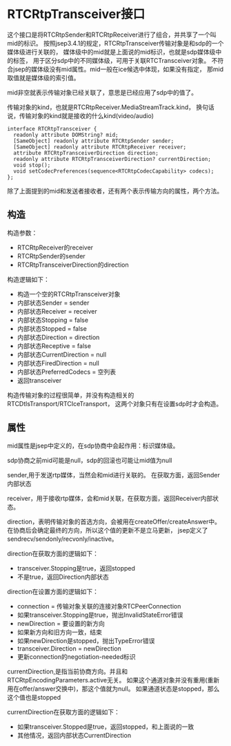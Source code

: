 # RTCRtpTransceiver接口

这个接口是将RTCRtpSender和RTCRtpReceiver进行了组合，并共享了一个叫mid的标识。
按照jsep3.4.1的规定，RTCRtpTransceiver传输对象是和sdp的一个媒体级进行关联的，
媒体级中的mid就是上面说的mid标识，也就是sdp媒体级中的标签，
用于区分sdp中的不同媒体级，可用于关联RTCTransceiver对象。
不符合jsep的媒体级没有mid属性。mid一般在ice候选中体现，如果没有指定，
那mid取值就是媒体级的索引值。

mid非空就表示传输对象已经关联了，意思是已经应用了sdp中的值了。

传输对象的kind，也就是RTCRtpReceiver.MediaStreamTrack.kind，
换句话说，传输对象的kind就是接收的什么kind(video/audio)

    interface RTCRtpTransceiver {
      readonly attribute DOMString? mid;
      [SameObject] readonly attribute RTCRtpSender sender;
      [SameObject] readonly attribute RTCRtpReceiver receiver;
      attribute RTCRtpTransceiverDirection direction;
      readonly attribute RTCRtpTransceiverDirection? currentDirection;
      void stop();
      void setCodecPreferences(sequence<RTCRtpCodecCapability> codecs);
    };

除了上面提到的mid和发送者接收者，还有两个表示传输方向的属性，两个方法。

## 构造

构造参数：

- RTCRtpReceiver的receiver
- RTCRtpSender的sender
- RTCRtpTransceiverDirection的direction

构造逻辑如下：

- 构造一个空的RTCRtpTransceiver对象
- 内部状态Sender = sender
- 内部状态Receiver = receiver
- 内部状态Stopping = false
- 内部状态Stopped = false
- 内部状态Direction = direction
- 内部状态Receptive = false
- 内部状态CurrentDirection = null
- 内部状态FiredDirection = null
- 内部状态PreferredCodecs = 空列表
- 返回transceiver

构造传输对象的过程很简单，并没有构造相关的RTCDtlsTransport/RTCIceTransport，
这两个对象只有在设置sdp时才会构造。

## 属性

mid属性是jsep中定义的，在sdp协商中会起作用：标识媒体级。

sdp协商之前mid可能是null，sdp的回滚也可能让mid值为null

sender,用于发送rtp媒体，当然会和mid进行关联的。
在获取方面，返回Sender内部状态

receiver，用于接收rtp媒体，会和mid关联，在获取方面，返回Receiver内部状态。

direction，表明传输对象的首选方向，会被用在createOffer/createAnswer中。
在协商后会确定最终的方向，所以这个值的更新不是立马更新，
jsep定义了sendrecv/sendonly/recvonly/inactive。

direction在获取方面的逻辑如下：

- transceiver.Stopping是true，返回stopped
- 不是true，返回Direction内部状态

direction在设置方面的逻辑如下：

- connection = 传输对象关联的连接对象RTCPeerConnection
- 如果transceiver.Stopping是true，抛出InvalidStateError错误
- newDirection = 要设置的新方向
- 如果新方向和旧方向一致，结束
- 如果newDirection是stopped，抛出TypeError错误
- transceiver.Direction = newDirection
- 更新connection的negotiation-needed标识

currentDirection,是指当前协商方向。并且和RTCRtpEncodingParameters.active无关。
如果这个通道对象并没有重用(重新用在offer/answer交换中)，那这个值就为null。
如果通道状态是stopped，那么这个值也是stopped

currentDirection在获取方面的逻辑如下：

- 如果transceiver.Stopped是true，返回stopped，和上面说的一致
- 其他情况，返回内部状态CurrentDirection
